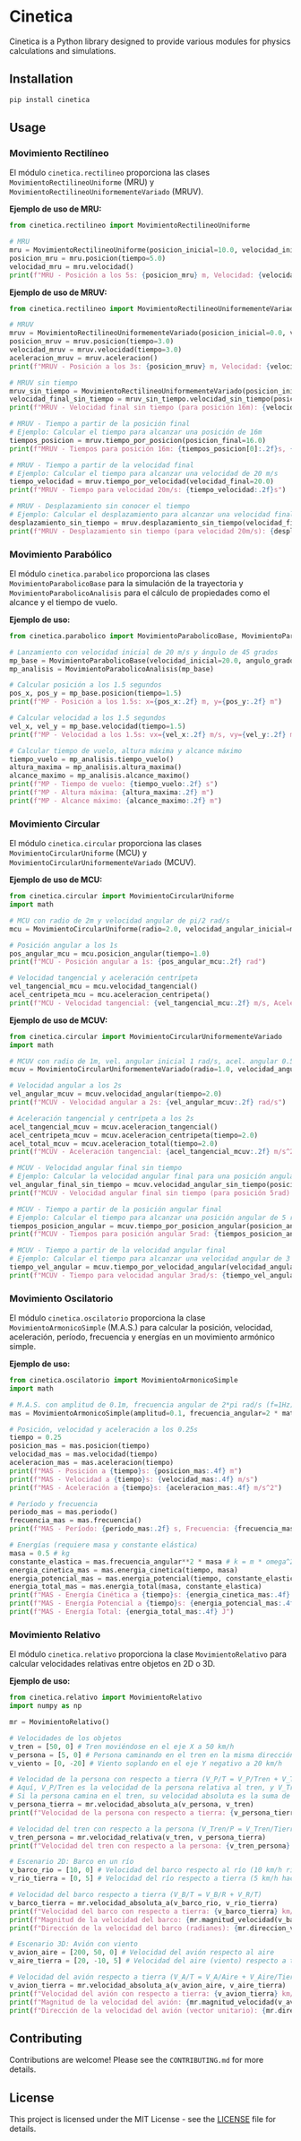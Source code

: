 # Cinetica

Cinetica is a Python library designed to provide various modules for physics calculations and simulations.

## Installation

```bash
pip install cinetica
```

## Usage

### Movimiento Rectilíneo

El módulo `cinetica.rectilineo` proporciona las clases `MovimientoRectilineoUniforme` (MRU) y `MovimientoRectilineoUniformementeVariado` (MRUV).

**Ejemplo de uso de MRU:**

```python
from cinetica.rectilineo import MovimientoRectilineoUniforme

# MRU
mru = MovimientoRectilineoUniforme(posicion_inicial=10.0, velocidad_inicial=2.0)
posicion_mru = mru.posicion(tiempo=5.0)
velocidad_mru = mru.velocidad()
print(f"MRU - Posición a los 5s: {posicion_mru} m, Velocidad: {velocidad_mru} m/s")
```

**Ejemplo de uso de MRUV:**

```python
from cinetica.rectilineo import MovimientoRectilineoUniformementeVariado

# MRUV
mruv = MovimientoRectilineoUniformementeVariado(posicion_inicial=0.0, velocidad_inicial=10.0, aceleracion_inicial=2.0)
posicion_mruv = mruv.posicion(tiempo=3.0)
velocidad_mruv = mruv.velocidad(tiempo=3.0)
aceleracion_mruv = mruv.aceleracion()
print(f"MRUV - Posición a los 3s: {posicion_mruv} m, Velocidad: {velocidad_mruv} m/s, Aceleración: {aceleracion_mruv} m/s^2")

# MRUV sin tiempo
mruv_sin_tiempo = MovimientoRectilineoUniformementeVariado(posicion_inicial=0.0, velocidad_inicial=0.0, aceleracion_inicial=2.0)
velocidad_final_sin_tiempo = mruv_sin_tiempo.velocidad_sin_tiempo(posicion_final=16.0)
print(f"MRUV - Velocidad final sin tiempo (para posición 16m): {velocidad_final_sin_tiempo} m/s")

# MRUV - Tiempo a partir de la posición final
# Ejemplo: Calcular el tiempo para alcanzar una posición de 16m
tiempos_posicion = mruv.tiempo_por_posicion(posicion_final=16.0)
print(f"MRUV - Tiempos para posición 16m: {tiempos_posicion[0]:.2f}s, {tiempos_posicion[1]:.2f}s")

# MRUV - Tiempo a partir de la velocidad final
# Ejemplo: Calcular el tiempo para alcanzar una velocidad de 20 m/s
tiempo_velocidad = mruv.tiempo_por_velocidad(velocidad_final=20.0)
print(f"MRUV - Tiempo para velocidad 20m/s: {tiempo_velocidad:.2f}s")

# MRUV - Desplazamiento sin conocer el tiempo
# Ejemplo: Calcular el desplazamiento para alcanzar una velocidad final de 20 m/s
desplazamiento_sin_tiempo = mruv.desplazamiento_sin_tiempo(velocidad_final=20.0)
print(f"MRUV - Desplazamiento sin tiempo (para velocidad 20m/s): {desplazamiento_sin_tiempo:.2f}m")
```

### Movimiento Parabólico

El módulo `cinetica.parabolico` proporciona las clases `MovimientoParabolicoBase` para la simulación de la trayectoria y `MovimientoParabolicoAnalisis` para el cálculo de propiedades como el alcance y el tiempo de vuelo.

**Ejemplo de uso:**

```python
from cinetica.parabolico import MovimientoParabolicoBase, MovimientoParabolicoAnalisis

# Lanzamiento con velocidad inicial de 20 m/s y ángulo de 45 grados
mp_base = MovimientoParabolicoBase(velocidad_inicial=20.0, angulo_grados=45)
mp_analisis = MovimientoParabolicoAnalisis(mp_base)

# Calcular posición a los 1.5 segundos
pos_x, pos_y = mp_base.posicion(tiempo=1.5)
print(f"MP - Posición a los 1.5s: x={pos_x:.2f} m, y={pos_y:.2f} m")

# Calcular velocidad a los 1.5 segundos
vel_x, vel_y = mp_base.velocidad(tiempo=1.5)
print(f"MP - Velocidad a los 1.5s: vx={vel_x:.2f} m/s, vy={vel_y:.2f} m/s")

# Calcular tiempo de vuelo, altura máxima y alcance máximo
tiempo_vuelo = mp_analisis.tiempo_vuelo()
altura_maxima = mp_analisis.altura_maxima()
alcance_maximo = mp_analisis.alcance_maximo()
print(f"MP - Tiempo de vuelo: {tiempo_vuelo:.2f} s")
print(f"MP - Altura máxima: {altura_maxima:.2f} m")
print(f"MP - Alcance máximo: {alcance_maximo:.2f} m")
```

### Movimiento Circular

El módulo `cinetica.circular` proporciona las clases `MovimientoCircularUniforme` (MCU) y `MovimientoCircularUniformementeVariado` (MCUV).

**Ejemplo de uso de MCU:**

```python
from cinetica.circular import MovimientoCircularUniforme
import math

# MCU con radio de 2m y velocidad angular de pi/2 rad/s
mcu = MovimientoCircularUniforme(radio=2.0, velocidad_angular_inicial=math.pi/2)

# Posición angular a los 1s
pos_angular_mcu = mcu.posicion_angular(tiempo=1.0)
print(f"MCU - Posición angular a 1s: {pos_angular_mcu:.2f} rad")

# Velocidad tangencial y aceleración centrípeta
vel_tangencial_mcu = mcu.velocidad_tangencial()
acel_centripeta_mcu = mcu.aceleracion_centripeta()
print(f"MCU - Velocidad tangencial: {vel_tangencial_mcu:.2f} m/s, Aceleración centrípeta: {acel_centripeta_mcu:.2f} m/s^2")
```

**Ejemplo de uso de MCUV:**

```python
from cinetica.circular import MovimientoCircularUniformementeVariado
import math

# MCUV con radio de 1m, vel. angular inicial 1 rad/s, acel. angular 0.5 rad/s^2
mcuv = MovimientoCircularUniformementeVariado(radio=1.0, velocidad_angular_inicial=1.0, aceleracion_angular_inicial=0.5)

# Velocidad angular a los 2s
vel_angular_mcuv = mcuv.velocidad_angular(tiempo=2.0)
print(f"MCUV - Velocidad angular a 2s: {vel_angular_mcuv:.2f} rad/s")

# Aceleración tangencial y centrípeta a los 2s
acel_tangencial_mcuv = mcuv.aceleracion_tangencial()
acel_centripeta_mcuv = mcuv.aceleracion_centripeta(tiempo=2.0)
acel_total_mcuv = mcuv.aceleracion_total(tiempo=2.0)
print(f"MCUV - Aceleración tangencial: {acel_tangencial_mcuv:.2f} m/s^2, Aceleración centrípeta: {acel_centripeta_mcuv:.2f} m/s^2, Aceleración total: {acel_total_mcuv:.2f} m/s^2")

# MCUV - Velocidad angular final sin tiempo
# Ejemplo: Calcular la velocidad angular final para una posición angular de 5 rad
vel_angular_final_sin_tiempo = mcuv.velocidad_angular_sin_tiempo(posicion_angular_final=5.0)
print(f"MCUV - Velocidad angular final sin tiempo (para posición 5rad): {vel_angular_final_sin_tiempo:.2f} rad/s")

# MCUV - Tiempo a partir de la posición angular final
# Ejemplo: Calcular el tiempo para alcanzar una posición angular de 5 rad
tiempos_posicion_angular = mcuv.tiempo_por_posicion_angular(posicion_angular_final=5.0)
print(f"MCUV - Tiempos para posición angular 5rad: {tiempos_posicion_angular[0]:.2f}s, {tiempos_posicion_angular[1]:.2f}s")

# MCUV - Tiempo a partir de la velocidad angular final
# Ejemplo: Calcular el tiempo para alcanzar una velocidad angular de 3 rad/s
tiempo_vel_angular = mcuv.tiempo_por_velocidad_angular(velocidad_angular_final=3.0)
print(f"MCUV - Tiempo para velocidad angular 3rad/s: {tiempo_vel_angular:.2f}s")
```

### Movimiento Oscilatorio

El módulo `cinetica.oscilatorio` proporciona la clase `MovimientoArmonicoSimple` (M.A.S.) para calcular la posición, velocidad, aceleración, período, frecuencia y energías en un movimiento armónico simple.

**Ejemplo de uso:**

```python
from cinetica.oscilatorio import MovimientoArmonicoSimple
import math

# M.A.S. con amplitud de 0.1m, frecuencia angular de 2*pi rad/s (f=1Hz)
mas = MovimientoArmonicoSimple(amplitud=0.1, frecuencia_angular=2 * math.pi)

# Posición, velocidad y aceleración a los 0.25s
tiempo = 0.25
posicion_mas = mas.posicion(tiempo)
velocidad_mas = mas.velocidad(tiempo)
aceleracion_mas = mas.aceleracion(tiempo)
print(f"MAS - Posición a {tiempo}s: {posicion_mas:.4f} m")
print(f"MAS - Velocidad a {tiempo}s: {velocidad_mas:.4f} m/s")
print(f"MAS - Aceleración a {tiempo}s: {aceleracion_mas:.4f} m/s^2")

# Período y frecuencia
periodo_mas = mas.periodo()
frecuencia_mas = mas.frecuencia()
print(f"MAS - Período: {periodo_mas:.2f} s, Frecuencia: {frecuencia_mas:.2f} Hz")

# Energías (requiere masa y constante elástica)
masa = 0.5 # kg
constante_elastica = mas.frecuencia_angular**2 * masa # k = m * omega^2
energia_cinetica_mas = mas.energia_cinetica(tiempo, masa)
energia_potencial_mas = mas.energia_potencial(tiempo, constante_elastica)
energia_total_mas = mas.energia_total(masa, constante_elastica)
print(f"MAS - Energía Cinética a {tiempo}s: {energia_cinetica_mas:.4f} J")
print(f"MAS - Energía Potencial a {tiempo}s: {energia_potencial_mas:.4f} J")
print(f"MAS - Energía Total: {energia_total_mas:.4f} J")
```

### Movimiento Relativo

El módulo `cinetica.relativo` proporciona la clase `MovimientoRelativo` para calcular velocidades relativas entre objetos en 2D o 3D.

**Ejemplo de uso:**

```python
from cinetica.relativo import MovimientoRelativo
import numpy as np

mr = MovimientoRelativo()

# Velocidades de los objetos
v_tren = [50, 0] # Tren moviéndose en el eje X a 50 km/h
v_persona = [5, 0] # Persona caminando en el tren en la misma dirección a 5 km/h
v_viento = [0, -20] # Viento soplando en el eje Y negativo a 20 km/h

# Velocidad de la persona con respecto a tierra (V_P/T = V_P/Tren + V_Tren/Tierra)
# Aquí, V_P/Tren es la velocidad de la persona relativa al tren, y V_Tren/Tierra es la velocidad absoluta del tren.
# Si la persona camina en el tren, su velocidad absoluta es la suma de su velocidad relativa al tren y la velocidad del tren.
v_persona_tierra = mr.velocidad_absoluta_a(v_persona, v_tren)
print(f"Velocidad de la persona con respecto a tierra: {v_persona_tierra} km/h")

# Velocidad del tren con respecto a la persona (V_Tren/P = V_Tren/Tierra - V_P/Tierra)
v_tren_persona = mr.velocidad_relativa(v_tren, v_persona_tierra)
print(f"Velocidad del tren con respecto a la persona: {v_tren_persona} km/h")

# Escenario 2D: Barco en un río
v_barco_rio = [10, 0] # Velocidad del barco respecto al río (10 km/h río abajo)
v_rio_tierra = [0, 5] # Velocidad del río respecto a tierra (5 km/h hacia el norte)

# Velocidad del barco respecto a tierra (V_B/T = V_B/R + V_R/T)
v_barco_tierra = mr.velocidad_absoluta_a(v_barco_rio, v_rio_tierra)
print(f"Velocidad del barco con respecto a tierra: {v_barco_tierra} km/h")
print(f"Magnitud de la velocidad del barco: {mr.magnitud_velocidad(v_barco_tierra):.2f} km/h")
print(f"Dirección de la velocidad del barco (radianes): {mr.direccion_velocidad(v_barco_tierra):.2f} rad")

# Escenario 3D: Avión con viento
v_avion_aire = [200, 50, 0] # Velocidad del avión respecto al aire
v_aire_tierra = [20, -10, 5] # Velocidad del aire (viento) respecto a tierra

# Velocidad del avión respecto a tierra (V_A/T = V_A/Aire + V_Aire/Tierra)
v_avion_tierra = mr.velocidad_absoluta_a(v_avion_aire, v_aire_tierra)
print(f"Velocidad del avión con respecto a tierra: {v_avion_tierra} km/h")
print(f"Magnitud de la velocidad del avión: {mr.magnitud_velocidad(v_avion_tierra):.2f} km/h")
print(f"Dirección de la velocidad del avión (vector unitario): {mr.direccion_velocidad(v_avion_tierra)}")
```

## Contributing

Contributions are welcome! Please see the `CONTRIBUTING.md` for more details.

## License

This project is licensed under the MIT License - see the [LICENSE](LICENSE) file for details.
